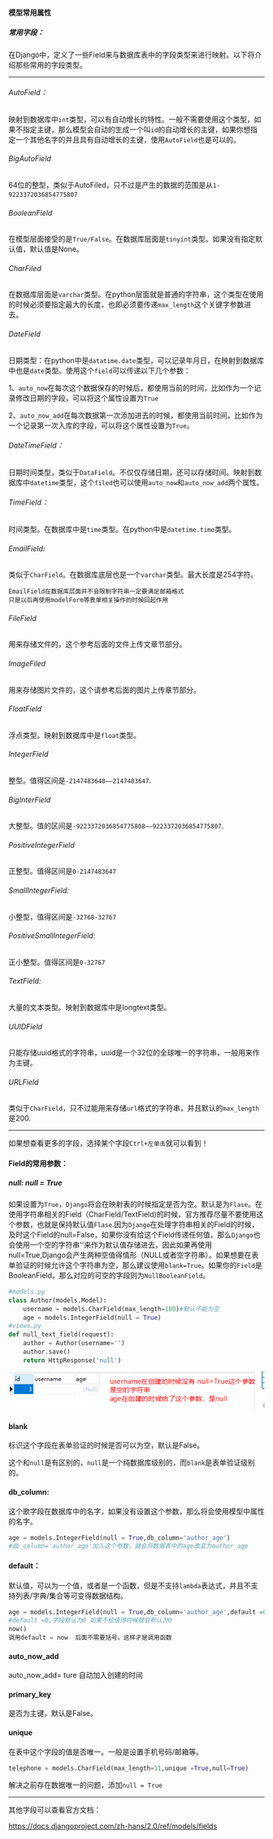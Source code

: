 #### 模型常用属性

##### 常用字段：

在Django中，定义了一些Field来与数据库表中的字段类型来进行映射。以下将介绍那些常用的字段类型。

------

######  AutoField：

映射到数据库中`int`类型，可以有自动增长的特性。一般不需要使用这个类型，如果不指定主键，那么模型会自动的生成一个叫`id`的自动增长的主键，如果你想指定一个其他名字的并且具有自动增长的主键，使用`AutoField`也是可以的。

###### BigAutoField

64位的整型，类似于AutoFiled，只不过是产生的数据的范围是从`1-9223372036854775807`

###### BooleanField

在模型层面接受的是`True/False`。在数据库层面是`tinyint`类型。如果没有指定默认值，默认值是None。

###### CharFiled

在数据库层面是`varchar`类型。在python层面就是普通的字符串，这个类型在使用的时候必须要指定最大的长度，也即必须要传递`max_length`这个关键字参数进去。

###### DateField

日期类型：在python中是`datatime.date`类型，可以记录年月日，在映射到数据库中也是`date`类型。使用这个`field`可以传递以下几个参数：

1、`auto_now`在每次这个数据保存的时候后，都使用当前的时间，比如作为一个记录修改日期的字段，可以将这个属性设置为`True`

2、`auto_now_add`在每次数据第一次添加进去的时候，都使用当前时间，比如作为一个记录第一次入库的字段，可以将这个属性设置为`True`。

###### DateTimeField：

日期时间类型，类似于`DataField`。不仅仅存储日期，还可以存储时间。映射到数据库中`datetime`类型，这个`filed`也可以使用`auto_now`和`auto_now_add`两个属性。

###### TimeField：

时间类型。在数据库中是`time`类型。在python中是`datetime.time`类型。

###### EmailField:

类似于`CharField`。在数据库底层也是一个`varchar`类型。最大长度是254字符。

```
EmailField在数据库层面并不会限制字符串一定要满足邮箱格式
只是以后再使用modelForm等表单相关操作的时候回起作用
```

###### FileField

用来存储文件的，这个参考后面的文件上传文章节部分。

###### ImageFiled

用来存储图片文件的，这个请参考后面的图片上传章节部分。

###### FloatField

浮点类型。映射到数据库中是`float`类型。

###### IntegerField

整型。值得区间是`-2147483648——2147483647`.

###### BigInterField

大整型。值的区间是`-9223372036854775808——9223372036854775807`.

###### PositiveIntegerField

正整型。值得区间是`0-2147483647`

###### SmallIntegerField:

小整型，值得区间是`-32768-32767`

###### PositiveSmallIntegerField:

正小整型。值得区间是`0-32767`

###### TextField:

大量的文本类型。映射到数据库中是longtext类型。

###### UUIDField

只能存储uuid格式的字符串，uuid是一个32位的全球唯一的字符串，一般用来作为主键。

###### URLField

类似于`CharField`，只不过能用来存储`url`格式的字符串，并且默认的`max_length`是200.

----

如果想查看更多的字段，选择某个字段`Ctrl+左单击`就可以看到！

#### Field的常用参数：

#####  null:				null = True

如果设置为`True`，`Django`将会在映射表的时候指定是否为空。默认是为`Flase`。在使用字符串相关的Field（CharField/TextField)的时候，官方推荐尽量不要使用这个参数，也就是保持默认值`Flase`.因为`Django`在处理字符串相关的Field的时候，及时这个Field的null=False，如果你没有给这个Field传递任何值，那么`Django`也会使用一个空的字符串''来作为默认值存储进去，因此如果再使用null=True,Django会产生两种空值得情形（NULL或者空字符串）。如果想要在表单验证的时候允许这个字符串为空，那么建议使用`blank=True`。如果你的`Field`是BooleanField，那么对应的可空的字段则为`NullBooleanField`。

```python
#models.py
class Author(models.Model):
    username = models.CharField(max_length=100)#默认不能为空
    age = models.IntegerField(null = True)
#views.py
def null_text_field(request):
    author = Author(username='')
    author.save()
    return HttpResponse('null')
```

![1589120505066](images\1589120505066.png)

#### blank

标识这个字段在表单验证的时候是否可以为空，默认是False。

这个和`null`是有区别的，`null`是一个纯数据库级别的，而`blank`是表单验证级别的。

#### db_column:

这个歌字段在数据库中的名字，如果没有设置这个参数，那么将会使用模型中属性的名字。

```python
age = models.IntegerField(null = True,db_column='author_age')
#db_column='author_age'加入这个参数，就会将数据表中的age改变为author_age
```

#### default：

默认值，可以为一个值，或者是一个函数，但是不支持`lambda`表达式，并且不支持列表/字典/集合等可变得数据结构。

```python
age = models.IntegerField(null = True,db_column='author_age',default =0)
#default =0,字段默认为0 如果不给值得时候就会默认为0
now()
调用default = now  后面不需要括号，这样才是调用函数
```

#### auto_now_add

auto_now_add= ture 自动加入创建的时间

#### primary_key

是否为主键，默认是False。

#### unique

在表中这个字段的值是否唯一。一般是设置手机号码/邮箱等。

```python
telephone = models.CharField(max_length=11,unique =True,null=True)
```

解决之前存在数据唯一的问题，添加`null = True`

-----

其他字段可以查看官方文档：

https://docs.djangoproject.com/zh-hans/2.0/ref/models/fields




